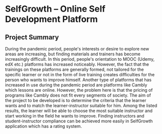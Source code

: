 # SelfGrowth – Online Self Development Platform
## Project Summary 
During the pandemic period, people's interests or desire to explore new areas are increasing, but finding materials and trainers has become increasingly difficult. In this period, people's orientation to MOOC (Udemy, edX etc.) platforms has increased noticeably. However, the fact that the trainings on these platforms are generally formed, not tailored for the specific learner or not in the form of live training creates difficulties for the person who wants to improve himself. Another type of platforms that has increased in use during the pandemic period are platforms like Cambly which lessons are online. However, the problem here is that the pricing of programs like Cambly does not fit every segments of society. The aim of the project to be developed is to determine the criteria that the learner wants and to match the learner-instructor suitable for him. Among the listed results, the learner will be able to choose the most suitable instructor and start working in the field he wants to improve. Finding instructors and student-instructor compliance can be achieved more easily in SelfGrowth application which has a rating system.
